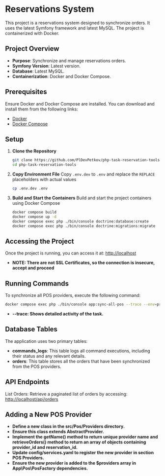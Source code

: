 # Reservations System

This project is a reservations system designed to synchronize orders. It uses the latest Symfony framework and latest MySQL. The project is containerized with Docker.

## Project Overview
- **Purpose**: Synchronize and manage reservations orders.
- **Symfony Version**: Latest version.
- **Database**: Latest MySQL.
- **Containerization**: Docker and Docker Compose.

## Prerequisites
Ensure Docker and Docker Compose are installed. You can download and install them from the following links:
- [Docker](https://docs.docker.com/get-docker/)
- [Docker Compose](https://docs.docker.com/compose/install/)

## Setup
1. **Clone the Repository**
    ```bash
    git clone https://github.com/PlDevPetkov/php-task-reservation-tools.git
    cd php-task-reservation-tools
    ```

2. **Copy Environment File**
   Copy `.env.dev` to `.env` and replace the `REPLACE` placeholders with actual values
    ```bash
    cp .env.dev .env
    ```

3. **Build and Start the Containers**
   Build and start the project containers using Docker Compose
    ```bash
    docker compose build
    docker compose up -d
    docker compose exec php ./bin/console doctrine:database:create
    docker compose exec php ./bin/console doctrine:migrations:migrate
    ```

## Accessing the Project
Once the project is running, you can access it at: [http://localhost](http://localhost)
- **NOTE: There are not SSL Certificates, so the connection is insecure, accept and proceed**

## Running Commands
To synchronize all POS providers, execute the following command:
```bash
docker compose exec php ./bin/console app:sync-all-pos --trace --env=prod
```
- **--trace: Shows detailed activity of the task.**

## Database Tables
The application uses two primary tables:
- **commands_logs**: This table logs all command executions, including their status and any relevant details.
- **orders**: This table stores all the orders that have been synchronized from the POS providers.

## API Endpoints
List Orders: Retrieve a paginated list of orders by accessing: [http://localhost/api/orders](http://localhost/api/orders)

## Adding a New POS Provider
- **Define a new class in the src/Pos/Providers directory.**
- **Ensure this class extends AbstractProvider.**
- **Implement the getName() method to return unique provider name and retrieveOrders() method to return an array of objects containing provider_id and reservation_id.**
- **Update config/services.yaml to register the new provider in section POS Providers.**
- **Ensure the new provider is added to the $providers array in App\Pos\PosFactory dependencies.**
